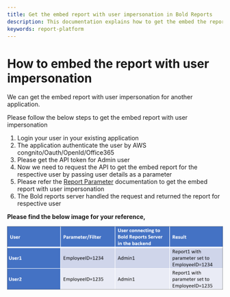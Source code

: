 ```yaml
---
title: Get the embed report with user impersonation in Bold Reports
description: This documentation explains how to get the embed the report with user impersonation for another application.
keywords: report-platform
---
```


# How to embed the report with user impersonation

We can get the embed report with user impersonation for another application.

Please follow the below steps to get the embed report with user impersonation
1. Login your user in your existing application
2. The application authenticate the user by AWS congnito/Oauth/OpenId/Office365
3. Please get the API token for Admin user
4. Now we need to request the API to get the embed report for the respective user by passing user details as a parameter
5. Please refer the [Report Parameter](https://help.boldreports.com/embedded-reporting/javascript-reporting/report-viewer/report-parameters/#set-parameter-at-client) documentation to get the embed report with user impersonation
6. The Bold reports server handled the request and returned the report for respective user

**Please find the below image for your reference,**

![User-impersonation](/static/assets/on-premise/images/how-to/user-impersonation.png)
